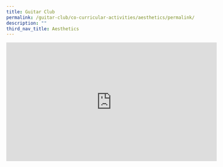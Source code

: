 ```yaml
---
title: Guitar Club
permalink: /guitar-club/co-curricular-activities/aesthetics/permalink/
description: ""
third_nav_title: Aesthetics
---
```

<iframe width="560" height="315" src="https://www.youtube.com/embed/cUnNvdbkb8M" title="YouTube video player" frameborder="0" allow="accelerometer; autoplay; clipboard-write; encrypted-media; gyroscope; picture-in-picture" allowfullscreen></iframe>